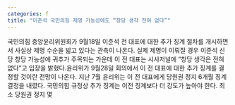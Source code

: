 ```yaml
---
categories: f
title: "이준석 국민의힘 제명 가능성에도 “창당 생각 전혀 없다”"
---
```

국민의힘 중앙윤리위원회가 9월18일 이준석 전 대표에 대한 추가 징계 절차를 개시하면서 사실상 제명 수순을 밟고 있다는 관측이 나온다. 실제 제명이 이뤄질 경우 이준석 신당 창당 가능성에 귀추가 주목되는 가운데 이 전 대표는 시사저널에 “창당 생각은 전혀 없다”고 입장을 밝혔다.윤리위가 9월28일 회의에서 이 전 대표에 대한 추가 징계를 결정할 것이란 전망이 나온다. 지난 7월 윤리위는 이 전 대표에게 당원권 정지 6개월 징계 결정을 내렸다. 국민의힘 규정상 추가 징계는 이전 징계보다 더 강도가 높아야 한다. 최소 당원권 정지 몇